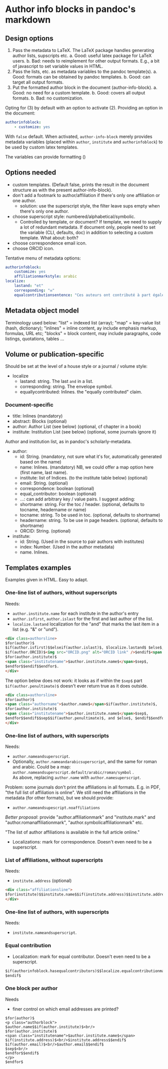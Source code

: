 Author info blocks in pandoc's markdown
=======================================

## Design options

1. Pass the metadata to LaTeX. The LaTeX package handles generating author lists, supscripts etc.
    a. Good: useful latex package for LaTeX users.
    b. Bad: needs to reimplement for other output formats. E.g., a bit of javascript to set variable values in HTML.
2. Pass the lists, etc. as metadata variables to the pandoc template(s). 
    a. Good: formats can be obtained by pandoc templates. 
    b. Good: can target all output formats. 
3. Put the formatted author block in the document (author-info-block). 
    a. Good: no need for a custom template.
    b. Good: covers all output formats. 
    b. Bad: no customization. 

Opting for (3) by default with an option to activate (2). Providing an option in the document:

```yaml
authorinfoblock:
    - customize: yes
```

With `false` default. When activated, `author-info-block` merely provides metadata variables (placed within `author`, `institute` and `authorinfoblock`) to be used by custom latex templates. 

The variables can provide formatting ()

## Options needed

- custom templates. (Default false, prints the result in the document structure as with the present author-info-block). 
- don't add a footmark to author/affiliation if there's only one affiliation or one author.
    + solution: use the superscript style, the filter leave sups empty when there's only one author.
- choose superscript style: numbered/alphabetical/symbolic.
    + Controlled by template, or document? If template, we need to supply a lot of redundant metadata. If document only, people need to set the variable (CLI, defaults, doc) in addition to selecting a custom template. What about: both?
- choose correspondence email icon.
- choose ORCID icon. 

Tentative menu of metadata options:

```yaml
authorinfoblock:
    customize: yes
    affiliationmarkstyle: arabic
localize:
    lastand: "et"
    corresponding: "✉"
    equalcontributionsentence: "Ces auteurs ont contributé à part égale."
```


## Metadata object model

Terminology used below: "list" = indexed list (array); "map" = key-value list (hash, dictionary); "inlines" = inline content, ay include emphasis markup, formulas, URL etc; "blocks" = block content, may include paragraphs, code listings, quotations, tables ...

## Volume or publication-specific

Should be set at the level of a house style or a journal / volume style:

- localize
    + lastand: string. The last `and` in a list.
    + corresponding: string. The envelope symbol.
    + equallycontributed: Inlines. the "equally contributed" claim.

### Document-specific

- title: Inlines (mandatory)
- abstract: Blocks (optional)
- author: Author List (see below) (optional, cf chapter in a book)
- institute: Institution List (see below) (optional, some journals ignore it)

Author and institution list, as in pandoc's scholarly-metadata. 

- author:
    + id: String. (mandatory, not sure what it's for, automatically generated based on the name)
    + name: Inlines. (mandatory) NB, we could offer a map option here (first name, last name).
    + institute: list of Indices. (to the institute table below) (optional)
    + email: String. (optional) 
    + correspondence: boolean (optional)
    + equal_contributor: boolean (optional)
    + ...: can add arbitrary key / value pairs. I suggest adding:
    + shortname: string. For the toc / header. (optional, defaults to tocname, headername or name)
    + tocname: string. To be used in toc. (optional, defaults to shortname)
    + headername: string. To be use in page headers. (optional, defaults to shortname)
    + ORCID: String. (optional)
- institute:
    + id: String. (Used in the source to pair authors with institutes) 
    + index: Number. (Used in the author metadata)
    + name. Inlines. 


## Templates examples

Examples given in HTML. Easy to adapt.

### One-line list of authors, without superscripts

Needs:

* `author.institute.name` for each institute in the author's entry
* `author.isfirst`, `author.islast` for the first and last author of the list. 
* `localize.lastand` localization for the "and" that marks the last item in a list (e.g. "&" or "und").

```markdown
<div class=authorsline>
$for(author)$
$if(author.isfirst)$$elseif(author.islast)$, $localize.lastand$ $else$, $endif$
$if(author.ORCID)$<img src="ORCID.png" alt="ORCID link" />$endif$<span class="authorname">$author.name$</span>$if(author.institute)$, 
$for(author.institute)$
<span class="institutename">$author.institute.name$</span>$sep$,
$endfor$$endif$$endfor$.
</div>
```

The option below does not work: it looks as if within the `$sep$` part `$if(author.penultimate)$` doesn't ever return true as it does outside. 

```markdown
<div class=authorsline>
$for(author)$
<span class="authorname">$author.name$</span>$if(author.institute)$, 
$for(author.institute)$
<span class="institutename">$author.institute.name$</span>$sep$,
$endfor$$endif$$sep$$if(author.penultimate)$, and $else$, $endif$$endfor$.
</div>
```

### One-line list of authors, with superscripts

Needs:

* `author.nameandsuperscript`.  
* Optionally, `author.nameandarabicsuperscript`, and the same for roman and arabic. Could be a map: `author.nameandsuperscript.default/arabic/roman/symbol` .  
As above, replacing `author.name` with `author.namesuperscript`. 

Problem: some journals don't print the affiliations in all formats. E.g. in PDF, "the full list of affiliation is online". We still need the affiliations in the metadata (for other formats), but we should provide:

* `author.nameandsupescript.noaffiliations`

*Better proposal*: provide "author.affiliationmark" and "institute.mark" and "author.romanaffiliationmark", "author.symbolicaffiliationmark" etc.

"The list of author affiliations is available in the full article online."

* Localizations: mark for correspondence. Doesn't even need to be a superscript.

### List of affiliations, without superscripts

Needs:

* `institute.address` (optional)

```markdown
<div class="affiliationsline">
$for(institute)$$institute.name$$if(institute.address)$$institute.address$$sep$, $endfor$.
</div>
```

### One-line list of authors, with superscripts

Needs:

* `institute.nameandsuperscript`.  

### Equal contribution

* Localization: mark for equal contributor. Doesn't even need to be a superscript.

```markdown
$if(authorinfoblock.hasequalcontributors)$$localize.equalcontributionmark$ $localize.equalcontributionsentence$
$endif$
```

### One block per author

Needs

* finer control on which email addresses are printed?

```makrdown
$for(author)$
<p class="authorblock">
$author.name$$if(author.institute)$<br/>
$for(author.institute)$
<span class="institutename">$author.institute.name$</span>
$if(institute.address)$<br/>$institute.address$$endif$
$if(author.email)$<br/>$author.email$$endif$
$sep$<br/>
$endfor$$endif$
</p>
$endfor$
```

